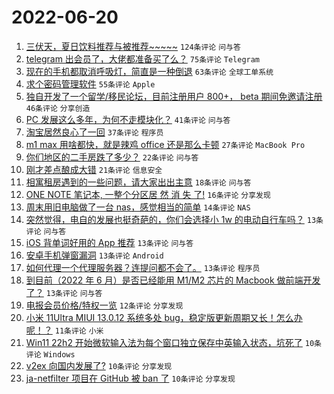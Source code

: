 # 2022-06-20

1. [三伏天，夏日饮料推荐与被推荐~~~~~](https://www.v2ex.com/t/860766) `124条评论` `问与答`
1. [telegram 出会员了，大佬都准备买了么？](https://www.v2ex.com/t/860760) `75条评论` `Telegram`
1. [现在的手机都取消呼吸灯，简直是一种倒退](https://www.v2ex.com/t/860816) `63条评论` `全球工单系统`
1. [求个密码管理软件](https://www.v2ex.com/t/860837) `55条评论` `Apple`
1. [独自开发了一个留学/移民论坛，目前注册用户 800+， beta 期间免邀请注册](https://www.v2ex.com/t/860771) `46条评论` `分享创造`
1. [PC 发展这么多年，为何不走模块化？](https://www.v2ex.com/t/860839) `41条评论` `问与答`
1. [淘宝居然良心了一回](https://www.v2ex.com/t/860827) `37条评论` `程序员`
1. [m1 max 用啥都快，就是辣鸡 office 还是那么卡顿](https://www.v2ex.com/t/860795) `27条评论` `MacBook Pro`
1. [你们地区的二手房跌了多少？](https://www.v2ex.com/t/860838) `22条评论` `问与答`
1. [刚才差点酿成大错](https://www.v2ex.com/t/860777) `21条评论` `信息安全`
1. [相寓租房遇到的一些问题，请大家出出主意](https://www.v2ex.com/t/860824) `18条评论` `问与答`
1. [ONE NOTE 笔记本, 一整个分区居 然 消 失 了!](https://www.v2ex.com/t/860787) `16条评论` `分享发现`
1. [周末用旧电脑做了一台 nas，感觉相当的简单](https://www.v2ex.com/t/860801) `14条评论` `NAS`
1. [突然觉得，电自的发展也挺奇葩的，你们会选择小 1w 的电动自行车吗？](https://www.v2ex.com/t/860870) `13条评论` `问与答`
1. [iOS 背单词好用的 App 推荐](https://www.v2ex.com/t/860844) `13条评论` `问与答`
1. [安卓手机弹窗漏洞](https://www.v2ex.com/t/860826) `13条评论` `Android`
1. [如何代理一个代理服务器？连提问都不会了。](https://www.v2ex.com/t/860785) `13条评论` `程序员`
1. [到目前（2022 年 6 月）是否已经能用 M1/M2 芯片的 Macbook 做前端开发了？](https://www.v2ex.com/t/860763) `13条评论` `问与答`
1. [电报会员价格/特权一览](https://www.v2ex.com/t/860773) `12条评论` `分享发现`
1. [小米 11Ultra MIUI 13.0.12 系统多处 bug，稳定版更新周期又长！怎么办呢！？](https://www.v2ex.com/t/860783) `11条评论` `小米`
1. [Win11 22h2 开始微软输入法为每个窗口独立保存中英输入状态，坑死了](https://www.v2ex.com/t/860825) `10条评论` `Windows`
1. [v2ex 向国内发展了?](https://www.v2ex.com/t/860802) `10条评论` `分享发现`
1. [ja-netfilter 项目在 GitHub 被 ban 了](https://www.v2ex.com/t/860781) `10条评论` `分享发现`
